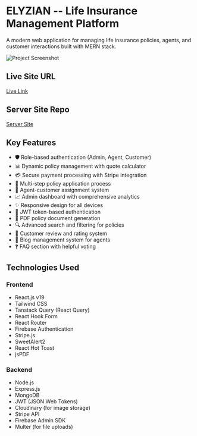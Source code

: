 # ELYZIAN -- Life Insurance Management Platform

A modern web application for managing life insurance policies, agents, and customer interactions built with MERN stack.

![Project Screenshot](https://i.postimg.cc/dVZJ49p0/Screenshot-2025-07-26-180201.png)

## Live Site URL
[Live Link](https://elyzian07.web.app)
## Server Site Repo
[Server Site](https://github.com/Rubaid07/Elyzian-server)

## Key Features
- 🛡️ Role-based authentication (Admin, Agent, Customer)
- 📊 Dynamic policy management with quote calculator
- 💳 Secure payment processing with Stripe integration
- 📝 Multi-step policy application process
- 👥 Agent-customer assignment system
- 📈 Admin dashboard with comprehensive analytics
- ✨ Responsive design for all devices
- 🔐 JWT token-based authentication
- 📄 PDF policy document generation
- 🔍 Advanced search and filtering for policies
- 🌟 Customer review and rating system
- 📰 Blog management system for agents
- ❓ FAQ section with helpful voting

## Technologies Used
### Frontend
- React.js v19
- Tailwind CSS
- Tanstack Query (React Query)
- React Hook Form
- React Router
- Firebase Authentication
- Stripe.js
- SweetAlert2
- React Hot Toast
- jsPDF

### Backend
- Node.js
- Express.js
- MongoDB
- JWT (JSON Web Tokens)
- Cloudinary (for image storage)
- Stripe API
- Firebase Admin SDK
- Multer (for file uploads)
